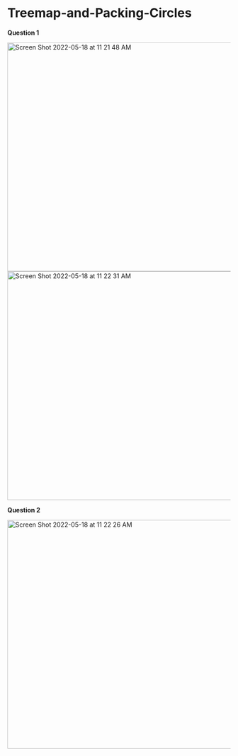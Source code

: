 # Treemap-and-Packing-Circles

**Question 1**

<img width="517" alt="Screen Shot 2022-05-18 at 11 21 48 AM" src="https://user-images.githubusercontent.com/98178120/169079556-a77e9b22-18ab-4e31-a90f-679bfbd55945.png">

<img width="517" alt="Screen Shot 2022-05-18 at 11 22 31 AM" src="https://user-images.githubusercontent.com/98178120/169079562-6d411e63-54ae-44b3-a1cf-7064fd7ec4b2.png">

**Question 2**

<img width="517" alt="Screen Shot 2022-05-18 at 11 22 26 AM" src="https://user-images.githubusercontent.com/98178120/169079618-cbfca0f0-bd23-4eee-a6f8-ef05fc55be6b.png">
